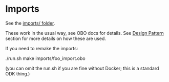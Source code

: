 # Imports

See the [imports/ folder](https://github.com/monarch-initiative/mondo/tree/master/imports).

These work in the usual way, see OBO docs for details. See [Design Pattern](https://mondo.readthedocs.io/en/latest/editors-guide/e-design-patterns/) section for more details on how these are used.

If you need to remake the imports:

./run.sh make imports/foo_import.obo

(you can omit the run.sh if you are fine without Docker; this is a standard ODK thing.)


